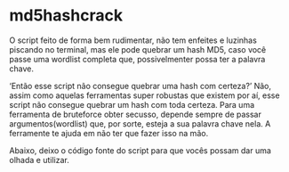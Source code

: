 # md5hashcrack

O script feito de forma bem rudimentar, não tem enfeites e luzinhas piscando no terminal, mas ele pode quebrar um hash MD5, caso você passe uma wordlist completa que, possivelmenter possa ter a palavra chave.

‘Então esse script não consegue quebrar uma hash com certeza?’
Não, assim como aquelas ferramentas super robustas que existem por aí, esse script não consegue quebrar um hash com toda certeza. Para uma ferramenta de bruteforce obter secusso, depende sempre de passar argumentos(wordlist) que, por sorte, esteja a sua palavra chave nela. A ferramente te ajuda em não ter que fazer isso na mão.

Abaixo, deixo o código fonte do script para que vocês possam dar uma olhada e utilizar.




